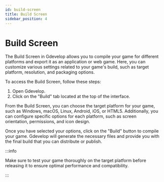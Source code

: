 ```yaml
---
id: build-screen
title: Build Screen
sidebar_position: 4
---
```


# Build Screen

The Build Screen in Gdevelop allows you to compile your game for different platforms and export it as an application or web game. Here, you can customize various settings related to your game's build, such as target platform, resolution, and packaging options.

To access the Build Screen, follow these steps:

1. Open Gdevelop.
2. Click on the "Build" tab located at the top of the interface.

From the Build Screen, you can choose the target platform for your game, such as Windows, macOS, Linux, Android, iOS, or HTML5. Additionally, you can configure specific options for each platform, such as screen orientation, permissions, and icon design.

Once you have selected your options, click on the "Build" button to compile your game. Gdevelop will generate the necessary files and provide you with the final build that you can distribute or publish.

:::info

Make sure to test your game thoroughly on the target platform before releasing it to ensure optimal performance and compatibility.

:::
